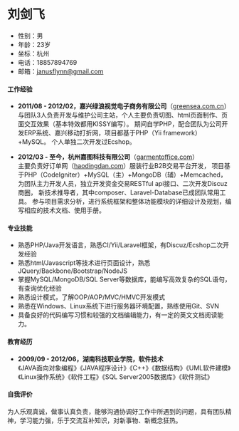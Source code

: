 # 刘剑飞

- 性别：男
- 年龄：23岁
- 坐标：杭州
- 电话：18857894769
- 邮箱：janusflynn@gmail.com

#### 工作经验
 
+ __2011/08 - 2012/02，嘉兴绿浪视觉电子商务有限公司__（[greensea.com.cn](http://www.greensea.com.cn/)）    
与团队3人负责开发与维护公司主站，个人主要负责切图、html页面制作、页面交互效果（基本特效都用KISSY编写）。
期间自学PHP，配合团队为公司开发ERP系统、嘉兴移动打折网，项目都基于PHP（Yii framework）+MySQL。
个人单独二次开发过Ecshop。

+ __2012/03 - 至今，杭州嘉图科技有限公司__（[garmentoffice.com](http://www.garmentoffice.com/)）     
主要负责好订单网（[haodingdan.com](http://www.haodingdan.com/)）服装行业B2B交易平台开发，
项目基于PHP（CodeIgniter）+MySQL（主）+MongoDB（辅）+Memcached，
为团队主力开发人员，独立开发资金交易RESTful api接口、二次开发Discuz商圈，
新技术推导者，其中composer、Laravel-Database已成团队常用工具。
参与项目需求分析，进行系统框架和整体功能模块的详细设计及规划，编写相应的技术文档、使用手册。

#### 专业技能

* 熟悉PHP/Java开发语言，熟悉CI/Yii/Laravel框架，有Discuz/Ecshop二次开发经验
* 熟悉html/Javascript等技术进行页面设计，熟悉JQuery/Backbone/Bootstrap/NodeJS
* 掌握MySQL/MongoDB/SQL Server等数据库，能编写高效复杂的SQL语句，有查询优化经验
* 熟悉设计模式，了解OOP/AOP/MVC/HMVC开发模式
* 熟悉在Windows、Linux系统下进行服务器环境配置，熟练使用Git、SVN
* 具备良好的代码编写习惯和较强的文档编辑能力，有一定的英文文档阅读能力。

#### 教育经历

+ __2009/09 - 2012/06，湖南科技职业学院，软件技术__  
《JAVA面向对象编程》《JAVA程序设计》《C++》《数据结构》《UML软件建模》《Linux操作系统》《软件工程》《SQL Server2005数据库》《软件测试》

#### 自我评价
为人乐观真诚，做事认真负责，能够沟通协调好工作中所遇到的问题，具有团队精神，学习能力强，乐于交流互补知识，对新事物、新概念狂热。
